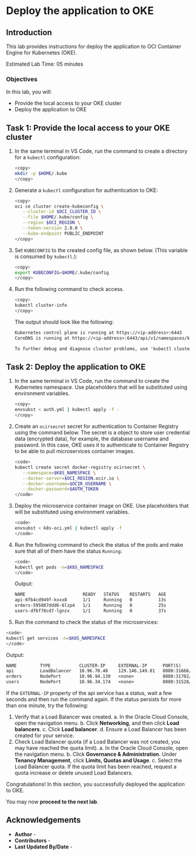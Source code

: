 # Deploy the application to OKE

## Introduction

This lab provides instructions for deploy the application to OCI Container Engine for Kubernetes (OKE).

Estimated Lab Time: 05 minutes

### Objectives

In this lab, you will:

* Provide the local access to your OKE cluster
* Deploy the application to OKE

## Task 1: Provide the local access to your OKE cluster

1. In the same terminal in VS Code, run the command to create a directory for a `kubectl` configuration:

   ```bash
   <copy>
   mkdir -p $HOME/.kube
   </copy>
   ```

2. Generate a `kubectl` configuration for authentication to OKE:

   ```bash
   <copy>
   oci ce cluster create-kubeconfig \
      --cluster-id $OCI_CLUSTER_ID \
      --file $HOME/.kube/config \
      --region $OCI_REGION \
      --token-version 2.0.0 \
      --kube-endpoint PUBLIC_ENDPOINT
   </copy>
   ```

3. Set `KUBECONFIG` to the created config file, as shown below. (This variable is consumed by `kubectl`.):

   ```bash
   <copy>
   export KUBECONFIG=$HOME/.kube/config
   </copy>
   ```

4. Run the following command to check access.

   ```bash
   <copy>
   kubectl cluster-info
   </copy>
   ```

   The output should look like the following:

   ```txt
   Kubernetes control plane is running at https://<ip-address>:6443
   CoreDNS is running at https://<ip-address>:6443/api/v1/namespaces/kube-system/services/kube-dns:dns/proxy

   To further debug and diagnose cluster problems, use 'kubectl cluster-info dump'.
   ```

## Task 2:  Deploy the application to OKE

1. In the same terminal in VS Code, run the command to create the Kubernetes namespace. Use placeholders that will be substituted using environment variables.

   ```bash
   <copy>
   envsubst < auth.yml | kubectl apply -f -
   </copy>
   ```

2. Create an `ocirsecret` secret for authentication to Container Registry using the command below. The secret is a object to store user credential data (encrypted data), for example, the database username and password. In this case, OKE uses it to authenticate to Container Registry to be able to pull microservices container images.

   ```bash
   <code>
   kubectl create secret docker-registry ocirsecret \
      --namespace=$K8S_NAMESPACE \
      --docker-server=$OCI_REGION.ocir.io \
      --docker-username=$OCIR_USERNAME \
      --docker-password=$AUTH_TOKEN
   </code>
   ```

3. Deploy the microservice container image on OKE. Use placeholders that will be substituted using environment variables.

   ```bash
   <code>
   envsubst < k8s-oci.yml | kubectl apply -f
   </code>
   ```

4. Run the following command to check the status of the pods and make sure that all of them have the status `Running`:

   ```bash
   <code>
   kubectl get pods -n=$K8S_NAMESPACE
   </code>
   ```

   Output:
   ```txt
   NAME                      READY   STATUS    RESTARTS   AGE
   api-6fb4cd949f-kxxx8      1/1     Running   0          13s
   orders-595887ddd6-6lzp4   1/1     Running   0          25s
   users-df6f78cd7-lgnzx     1/1     Running   0          37s
   ```

5.  Run the command to check the status of the microservices:

   ```bash
   <code>
   kubectl get services -n=$K8S_NAMESPACE
   </code>
   ```

   Output:
   ```txt
   NAME         TYPE           CLUSTER-IP     EXTERNAL-IP      PORT(S)             AGE
   api          LoadBalancer   10.96.70.48    129.146.149.81   8080:31666/TCP      2m9s
   orders       NodePort       10.96.94.130   <none>           8080:31702/TCP      2m22s
   users        NodePort       10.96.34.174   <none>           8080:31528/TCP      2m33s
   ```

   If the `EXTERNAL-IP` property of the api service has a <pending> status, wait a few seconds and then run the command again. If the <pending> status persists for more than one minute, try the following:

   1. Verify that a Load Balancer was created.
      a. In the Oracle Cloud Console, open the navigation menu.
      b. Click **Networking**, and then click **Load balancers**.
      c. Click **Load balancer**.
      d. Ensure a Load Balancer has been created for your service.
   2. Check Load Balancer quota (if a Load Balancer was not created, you may have reached the quota limit).
      a. In the Oracle Cloud Console, open the navigation menu.
      b. Click **Governance & Administration**. Under **Tenancy Management**, click **Limits, Quotas and Usage**.
      c. Select the Load Balancer quota. If the quota limit has been reached, request a quota increase or delete unused Load Balancers.

Congratulations! In this section, you successfully deployed the application to OKE.

You may now **proceed to the next lab**.

## Acknowledgements

* **Author** - [](var:author)
* **Contributors** - [](var:contributors)
* **Last Updated By/Date** - [](var:last_updated)
